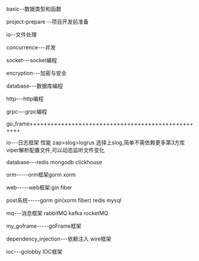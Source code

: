 basic--数据类型和函数

project-prepare --项目开发前准备

io--文件处理

concurrence---并发

socket---socket编程

encryption---加密与安全

database---数据库编程

http---http编程

grpc---grpc编程

go_frame+++++++++++++++++++++++++++++++++++++++++++++++++++

io---日志框架 性能 zap>slog>logrus   选择上slog,简单不需依赖更多第3方库   viper解析配置文件,可以动态监听文件变化

database---redis mongodb clickhouse

orm-----orm框架gorm xorm 

web-----web框架:gin  fiber

post系统-----gorm gin(xorm fiber) redis  mysql 

mq---消息框架 rabbitMQ  kafka  rocketMQ 

my_goframe-----goFrame框架

dependency_injection---依赖注入  wire框架

ioc---golobby IOC框架

